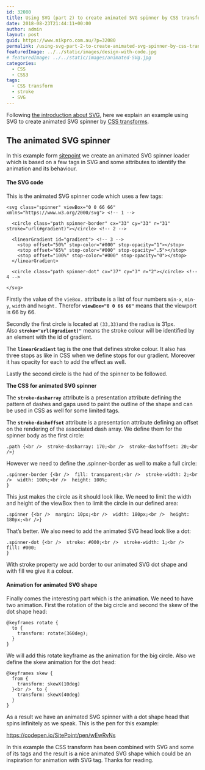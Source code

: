 ```yaml
---
id: 32080
title: Using SVG (part 2) to create animated SVG spinner by CSS transforms
date: 2018-08-23T21:44:11+00:00
author: admin
layout: post
guid: https://www.nikpro.com.au/?p=32080
permalink: /using-svg-part-2-to-create-animated-svg-spinner-by-css-transforms/
featuredImage: ../../static/images/design-with-code.jpg
# featuredImage: ../../static/images/animated-SVg.jpg
categories:
  - CSS
  - CSS3
tags:
  - CSS transform
  - stroke
  - SVG
---
```

Following [the introduction about SVG](https://www.nikpro.com.au/what-is-svg-and-how-to-create-it-part-1/), here we explain an example using SVG to create animated SVG spinner by [CSS transforms](https://www.nikpro.com.au/manipulate-elements-visually-with-css-transform-explained-with-examples/).

## The animated SVG spinner

In this example form <a href="https://www.sitepoint.com/" target="_blank" rel="noopener noreferrer">sitepoint</a> we create an animated SVG spinner loader which is based on a few tags in SVG and some attributes to identify the animation and its behaviour. 

#### **The SVG code**

This is the animated SVG spinner code which uses a few tags:


```
<svg class="spinner" viewBox="0 0 66 66" xmlns="https://www.w3.org/2000/svg"> <!-- 1 -->

  <circle class="path spinner-border" cx="33" cy="33" r="31" stroke="url(#gradient)"></circle> <!-- 2 -->

  <linearGradient id="gradient"> <!-- 3 -->
    <stop offset="50%" stop-color="#000" stop-opacity="1"></stop>
    <stop offset="65%" stop-color="#000" stop-opacity=".5"></stop>
    <stop offset="100%" stop-color="#000" stop-opacity="0"></stop>
  </linearGradient>

  <circle class="path spinner-dot" cx="37" cy="3" r="2"></circle> <!-- 4 -->

</svg>
```


Firstly the value of the `vieBox.` attribute is a list of four numbers `min-x`, `min-y`, `width` and `height.` Therefor **`viewBox="0 0 66 66"`** means that the viewport is 66 by 66.

Secondly the first circle is located at `(33,33)`and the radius is 31px. Also **`stroke="url(#gradient)"`** means the stroke colour will be identified by an element with the id of gradient.

The **`linearGradient`** tag is the one that defines stroke colour. It also has three stops as like in CSS when we define stops for our gradient. Moreover it has opacity for each to add the effect as well.

Lastly the second circle is the had of the spinner to be followed.

**The CSS for animated SVG spinner**

The **`stroke-dasharray`** attribute is a presentation attribute defining the pattern of dashes and gaps used to paint the outline of the shape and can be used in CSS as well for some limited tags.

The **`stroke-dashoffset`** attribute is a presentation attribute defining an offset on the rendering of the associated dash array. We define them for the spinner body as the first circle:


```
.path {<br />  stroke-dasharray: 170;<br />  stroke-dashoffset: 20;<br />}
```


However we need to define the .spinner-border as well to make a full circle:


```
.spinner-border {<br />  fill: transparent;<br />  stroke-width: 2;<br />  width: 100%;<br />  height: 100%;
}
```


This just makes the circle as it should look like. We need to limit the width and height of the viewBox then to limit the circle in our defined area:


```
.spinner {<br />  margin: 10px;<br />  width: 180px;<br />  height: 180px;<br />}
```


That&#8217;s better. We also need to add the animated SVG head look like a dot:


```
.spinner-dot {<br />  stroke: #000;<br />  stroke-width: 1;<br />  fill: #000;
}
```


With stroke property we add border to our animated SVG dot shape and with fill we give it a colour.

#### Animation for animated SVG shape

Finally comes the interesting part which is the animation. We need to have two animation. First the rotation of the big circle and second the skew of the dot shape head:


```
@keyframes rotate {
  to {
    transform: rotate(360deg);
  }
}
```


We will add this rotate keyframe as the animation for the big circle. Also we define the skew animation for the dot head:


```
@keyframes skew {
  from {
    transform: skewX(10deg)
  }<br />  to {
    transform: skewX(40deg)
  }
}
```


As a result we have an animated SVG spinner with a dot shape head that spins infinitely as we speak. This is the pen for this example:

https://codepen.io/SitePoint/pen/wEwRvNs

In this example the CSS transform has been combined with SVG and some of its tags and the result is a nice animated SVG shape which could be an inspiration for animation with SVG tag. Thanks for reading.